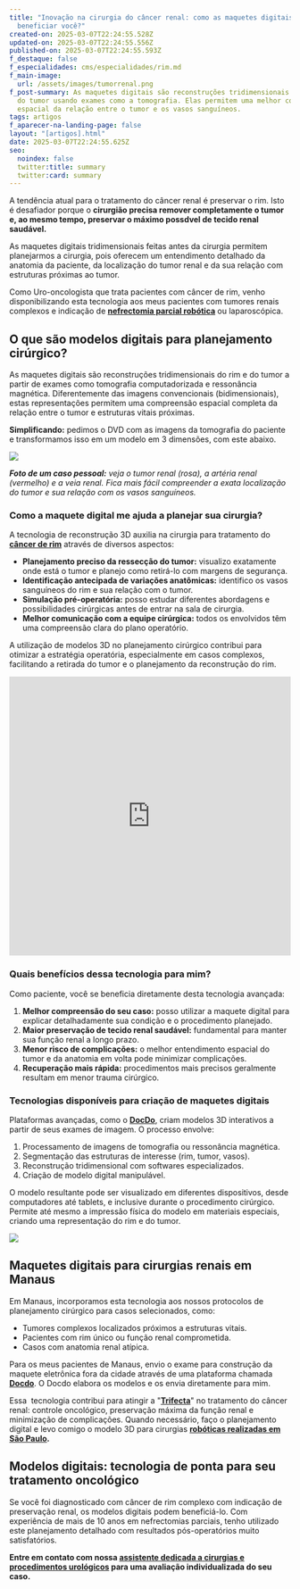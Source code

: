 ```yaml
---
title: "Inovação na cirurgia do câncer renal: como as maquetes digitais podem
  beneficiar você?"
created-on: 2025-03-07T22:24:55.528Z
updated-on: 2025-03-07T22:24:55.556Z
published-on: 2025-03-07T22:24:55.593Z
f_destaque: false
f_especialidades: cms/especialidades/rim.md
f_main-image:
  url: /assets/images/tumorrenal.png
f_post-summary: As maquetes digitais são reconstruções tridimensionais do rim e
  do tumor usando exames como a tomografia. Elas permitem uma melhor compreensão
  espacial da relação entre o tumor e os vasos sanguíneos.
tags: artigos
f_aparecer-na-landing-page: false
layout: "[artigos].html"
date: 2025-03-07T22:24:55.625Z
seo:
  noindex: false
  twitter:title: summary
  twitter:card: summary
---
```

A tendência atual para o tratamento do câncer renal é preservar o rim. Isto é desafiador porque o **cirurgião precisa remover completamente o tumor e, ao mesmo tempo, preservar o máximo possdvel de tecido renal saudável.**

As maquetes digitais tridimensionais feitas antes da cirurgia permitem planejarmos a cirurgia, pois oferecem um entendimento detalhado da anatomia da paciente, da localização do tumor renal e da sua relação com estruturas próximas ao tumor.

Como Uro-oncologista que trata pacientes com câncer de rim, venho disponibilizando esta tecnologia aos meus pacientes com tumores renais complexos e indicação de **[nefrectomia parcial robótica](https://uroconsult.com.br/artigos/trifecta-para-c%C3%A2ncer-de-rim-como-a-cirurgia-rob%C3%B3tica-pode-auxiliar-para-atingirmos-estes-objetivos/)** ou laparoscópica.

## O que são modelos digitais para planejamento cirúrgico?

As maquetes digitais são reconstruções tridimensionais do rim e do tumor a partir de exames como tomografia computadorizada e ressonância magnética. Diferentemente das imagens convencionais (bidimensionais), estas representações permitem uma compreensão espacial completa da relação entre o tumor e estruturas vitais próximas.

**Simplificando:** pedimos o DVD com as imagens da tomografia do paciente e transformamos isso em um modelo em 3 dimensões, com este abaixo.

![](/assets/images/tumorrenal.png)

***Foto de um caso pessoal:** veja o tumor renal (rosa), a artéria renal (vermelho) e a veia renal. Fica mais fácil compreender a exata localização do tumor e sua relação com os vasos sanguíneos.*

### Como a maquete digital me ajuda a planejar sua cirurgia?

A tecnologia de reconstrução 3D auxilia na cirurgia para tratamento do **[câncer de rim](https://uroconsult.com.br/artigos/c%C3%A2ncer-de-rim-da-crescente-incid%C3%AAncia-%C3%A0-nefrectomia-parcial/)** através de diversos aspectos:

* **Planejamento preciso da ressecção do tumor:** visualizo exatamente onde está o tumor e planejo como retirá-lo com margens de segurança.
* **Identificação antecipada de variações anatômicas:** identifico os vasos sanguíneos do rim e sua relação com o tumor.
* **Simulação pré-operatória:** posso estudar diferentes abordagens e possibilidades cirúrgicas antes de entrar na sala de cirurgia.
* **Melhor comunicação com a equipe cirúrgica:** todos os envolvidos têm uma compreensão clara do plano operatório.

A utilização de modelos 3D no planejamento cirúrgico contribui para otimizar a estratégia operatória, especialmente em casos complexos, facilitando a retirada do tumor e o planejamento da reconstrução do rim.

<div style="text-align: center; margin-bottom: 20px;">
  <iframe
    width="100%"
    height="500"
    src="https://www.youtube.com/embed/EtSwm4qoiHo"
    title="Cirurgia Robótica para Câncer de Rim #CirurgiaRobotica #CancerDeRim #UrologistaManaus #Urooncologia"
    frameborder="0"
    allow="accelerometer; autoplay; clipboard-write; encrypted-media; gyroscope; picture-in-picture; web-share"
    referrerpolicy="strict-origin-when-cross-origin"
    allowfullscreen
    id="responsive-video"
    style="max-width: 800px; margin: 0 auto; display: block;"
  ></iframe>
  <script>
    function adjustIframeHeight() {
      var iframe = document.getElementById('responsive-video');
      if (window.innerWidth < 768) {
        iframe.style.height = '300px'; // Altura para celular
      } else {
        iframe.style.height = '500px'; // Altura para desktop
      }
    }  </script>
</div>

### Quais benefícios dessa tecnologia para mim?

Como paciente, você se beneficia diretamente desta tecnologia avançada:

1. **Melhor compreensão do seu caso:** posso utilizar a maquete digital para explicar detalhadamente sua condição e o procedimento planejado.
2. **Maior preservação de tecido renal saudável:** fundamental para manter sua função renal a longo prazo.
3. **Menor risco de complicações:** o melhor entendimento espacial do tumor e da anatomia em volta pode minimizar complicações.
4. **Recuperação mais rápida:** procedimentos mais precisos geralmente resultam em menor trauma cirúrgico.

### Tecnologias disponíveis para criação de maquetes digitais

Plataformas avançadas, como o **[DocDo](https://www.docdo.com.br/v4/home%7D)**, criam modelos 3D interativos a partir de seus exames de imagem. O processo envolve:

1. Processamento de imagens de tomografia ou ressonância magnética.
2. Segmentação das estruturas de interesse (rim, tumor, vasos).
3. Reconstrução tridimensional com softwares especializados.
4. Criação de modelo digital manipulável.

O modelo resultante pode ser visualizado em diferentes dispositivos, desde computadores até tablets, e inclusive durante o procedimento cirúrgico. Permite até mesmo a impressão física do modelo em materiais especiais, criando uma representação do rim e do tumor.

![](/assets/images/03.jpg)



## Maquetes digitais para cirurgias renais em Manaus

Em Manaus, incorporamos esta tecnologia aos nossos protocolos de planejamento cirúrgico para casos selecionados, como:

* Tumores complexos localizados próximos a estruturas vitais.
* Pacientes com rim único ou função renal comprometida.
* Casos com anatomia renal atípica.

Para os meus pacientes de Manaus, envio o exame para construção da maquete eletrônica fora da cidade através de uma plataforma chamada **[Docdo](https://www.docdo.com.br/)**. O Docdo elabora os modelos e os envia diretamente para mim.

Essa  tecnologia contribui para atingir a "**[Trifecta](https://uroconsult.com.br/artigos/trifecta-para-c%C3%A2ncer-de-rim-como-a-cirurgia-rob%C3%B3tica-pode-auxiliar-para-atingirmos-estes-objetivos/)**" no tratamento do câncer renal: controle oncológico, preservação máxima da função renal e minimização de complicações. Quando necessário, faço o planejamento digital e levo comigo o modelo 3D para cirurgias **[robóticas realizadas em São Paulo](https://uroconsult.com.br/artigos/prostatectomia-robotica-para-pacientes-de-manaus/).**

## Modelos digitais: tecnologia de ponta para seu tratamento oncológico

Se você foi diagnosticado com câncer de rim complexo com indicação de preservação renal, os modelos digitais podem beneficiá-lo. Com experiência de mais de 10 anos em nefrectomias parciais, tenho utilizado este planejamento detalhado com resultados pós-operatórios muito satisfatórios.

**Entre em contato com nossa [assistente dedicada a cirurgias e procedimentos urológicos](https://api.whatsapp.com/send?phone=5592982252490) para uma avaliação individualizada do seu caso.**